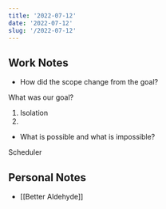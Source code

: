 ```yaml
---
title: '2022-07-12'
date: '2022-07-12'
slug: '/2022-07-12'
---
```


## Work Notes
- How did the scope change from the goal?

What was our goal?

1. Isolation
2. 

- What is possible and what is impossible?

Scheduler

## Personal Notes
- [[Better Aldehyde]]

